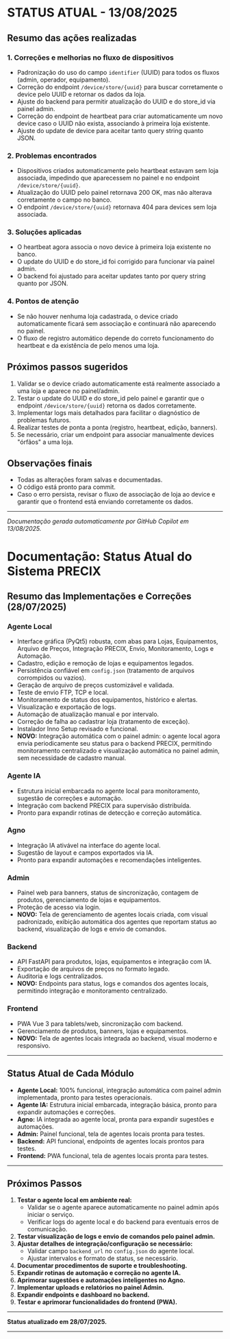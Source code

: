 # STATUS ATUAL - 13/08/2025

## Resumo das ações realizadas

### 1. Correções e melhorias no fluxo de dispositivos
- Padronização do uso do campo `identifier` (UUID) para todos os fluxos (admin, operador, equipamento).
- Correção do endpoint `/device/store/{uuid}` para buscar corretamente o device pelo UUID e retornar os dados da loja.
- Ajuste do backend para permitir atualização do UUID e do store_id via painel admin.
- Correção do endpoint de heartbeat para criar automaticamente um novo device caso o UUID não exista, associando à primeira loja existente.
- Ajuste do update de device para aceitar tanto query string quanto JSON.

### 2. Problemas encontrados
- Dispositivos criados automaticamente pelo heartbeat estavam sem loja associada, impedindo que aparecessem no painel e no endpoint `/device/store/{uuid}`.
- Atualização do UUID pelo painel retornava 200 OK, mas não alterava corretamente o campo no banco.
- O endpoint `/device/store/{uuid}` retornava 404 para devices sem loja associada.

### 3. Soluções aplicadas
- O heartbeat agora associa o novo device à primeira loja existente no banco.
- O update do UUID e do store_id foi corrigido para funcionar via painel admin.
- O backend foi ajustado para aceitar updates tanto por query string quanto por JSON.

### 4. Pontos de atenção
- Se não houver nenhuma loja cadastrada, o device criado automaticamente ficará sem associação e continuará não aparecendo no painel.
- O fluxo de registro automático depende do correto funcionamento do heartbeat e da existência de pelo menos uma loja.

## Próximos passos sugeridos
1. Validar se o device criado automaticamente está realmente associado a uma loja e aparece no painel/admin.
2. Testar o update do UUID e do store_id pelo painel e garantir que o endpoint `/device/store/{uuid}` retorna os dados corretamente.
3. Implementar logs mais detalhados para facilitar o diagnóstico de problemas futuros.
4. Realizar testes de ponta a ponta (registro, heartbeat, edição, banners).
5. Se necessário, criar um endpoint para associar manualmente devices "órfãos" a uma loja.

## Observações finais
- Todas as alterações foram salvas e documentadas.
- O código está pronto para commit.
- Caso o erro persista, revisar o fluxo de associação de loja ao device e garantir que o frontend está enviando corretamente os dados.

---

*Documentação gerada automaticamente por GitHub Copilot em 13/08/2025.*
# Documentação: Status Atual do Sistema PRECIX

## Resumo das Implementações e Correções (28/07/2025)

### Agente Local
- Interface gráfica (PyQt5) robusta, com abas para Lojas, Equipamentos, Arquivo de Preços, Integração PRECIX, Envio, Monitoramento, Logs e Automação.
- Cadastro, edição e remoção de lojas e equipamentos legados.
- Persistência confiável em `config.json` (tratamento de arquivos corrompidos ou vazios).
- Geração de arquivo de preços customizável e validada.
- Teste de envio FTP, TCP e local.
- Monitoramento de status dos equipamentos, histórico e alertas.
- Visualização e exportação de logs.
- Automação de atualização manual e por intervalo.
- Correção de falha ao cadastrar loja (tratamento de exceção).
- Instalador Inno Setup revisado e funcional.
- **NOVO:** Integração automática com o painel admin: o agente local agora envia periodicamente seu status para o backend PRECIX, permitindo monitoramento centralizado e visualização automática no painel admin, sem necessidade de cadastro manual.

### Agente IA
- Estrutura inicial embarcada no agente local para monitoramento, sugestão de correções e automação.
- Integração com backend PRECIX para supervisão distribuída.
- Pronto para expandir rotinas de detecção e correção automática.

### Agno
- Integração IA ativável na interface do agente local.
- Sugestão de layout e campos exportados via IA.
- Pronto para expandir automações e recomendações inteligentes.

### Admin
- Painel web para banners, status de sincronização, contagem de produtos, gerenciamento de lojas e equipamentos.
- Proteção de acesso via login.
- **NOVO:** Tela de gerenciamento de agentes locais criada, com visual padronizado, exibição automática dos agentes que reportam status ao backend, visualização de logs e envio de comandos.

### Backend
- API FastAPI para produtos, lojas, equipamentos e integração com IA.
- Exportação de arquivos de preços no formato legado.
- Auditoria e logs centralizados.
- **NOVO:** Endpoints para status, logs e comandos dos agentes locais, permitindo integração e monitoramento centralizado.

### Frontend
- PWA Vue 3 para tablets/web, sincronização com backend.
- Gerenciamento de produtos, banners, lojas e equipamentos.
- **NOVO:** Tela de agentes locais integrada ao backend, visual moderno e responsivo.

---

## Status Atual de Cada Módulo
- **Agente Local:** 100% funcional, integração automática com painel admin implementada, pronto para testes operacionais.
- **Agente IA:** Estrutura inicial embarcada, integração básica, pronto para expandir automações e correções.
- **Agno:** IA integrada ao agente local, pronta para expandir sugestões e automações.
- **Admin:** Painel funcional, tela de agentes locais pronta para testes.
- **Backend:** API funcional, endpoints de agentes locais prontos para testes.
- **Frontend:** PWA funcional, tela de agentes locais pronta para testes.

---

## Próximos Passos
1. **Testar o agente local em ambiente real:**
   - Validar se o agente aparece automaticamente no painel admin após iniciar o serviço.
   - Verificar logs do agente local e do backend para eventuais erros de comunicação.
2. **Testar visualização de logs e envio de comandos pelo painel admin.**
3. **Ajustar detalhes de integração/configuração se necessário:**
   - Validar campo `backend_url` no `config.json` do agente local.
   - Ajustar intervalos e formato de status, se necessário.
4. **Documentar procedimentos de suporte e troubleshooting.**
5. **Expandir rotinas de automação e correção no agente IA.**
6. **Aprimorar sugestões e automações inteligentes no Agno.**
7. **Implementar uploads e relatórios no painel Admin.**
8. **Expandir endpoints e dashboard no backend.**
9. **Testar e aprimorar funcionalidades do frontend (PWA).**

---

**Status atualizado em 28/07/2025.**

---

<!--
PROMPT PARA CONTINUIDADE (AI):
- Última atualização: 28/07/2025
- Próximos passos imediatos: Testar integração automática do agente local com o painel admin, validar logs e comandos, revisar README e documentar troubleshooting.
- Se for retomar amanhã: Comece revisando os testes do agente local e painel admin, depois avance para integração contínua e automação de builds.
- Lembre-se de atualizar este status e remover este prompt após concluir a próxima rodada de testes e documentação.
-->
